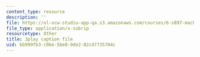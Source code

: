 ```yaml
---
content_type: resource
description: ''
file: https://ol-ocw-studio-app-qa.s3.amazonaws.com/courses/6-s897-machine-learning-for-healthcare-spring-2019/bb999fb3c0be5be89de282cd7735704c_gRkUhg9Wb-I.vtt
file_type: application/x-subrip
resourcetype: Other
title: 3play caption file
uid: bb999fb3-c0be-5be8-9de2-82cd7735704c
---
```

